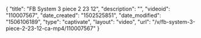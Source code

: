 {
    "title": "FB System 3 piece 2 23 12",
    "description": "",
    "videoid": "110007567",
    "date_created": "1502525851",
    "date_modified": "1506106189",
    "type": "captivate",
    "layout": "video",
    "url": "\/v\/fb-system-3-piece-2-23-12-ca-mp4\/110007567"
}